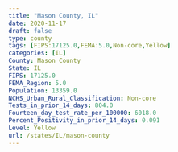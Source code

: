 ```yaml
---
title: "Mason County, IL"
date: 2020-11-17
draft: false
type: county
tags: [FIPS:17125.0,FEMA:5.0,Non-core,Yellow]
categories: [IL]
County: Mason County
State: IL
FIPS: 17125.0
FEMA_Region: 5.0
Population: 13359.0
NCHS_Urban_Rural_Classification: Non-core
Tests_in_prior_14_days: 804.0
Fourteen_day_test_rate_per_100000: 6018.0
Percent_Positivity_in_prior_14_days: 0.091
Level: Yellow
url: /states/IL/mason-county
---
```



